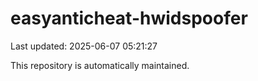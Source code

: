 # easyanticheat-hwidspoofer

Last updated: 2025-06-07 05:21:27

This repository is automatically maintained.
